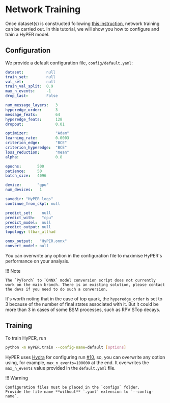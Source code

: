 Network Training
=======================

Once dataset(s) is constructed following [this instruction](dataset.md), network training can be carried out. In this tutorial, we will show you how to configure and train a HyPER model.

Configuration
-----------

We provide a default configuration file, `config/default.yaml`:
```yaml
dataset:          null
train_set:        null
val_set:          null
train_val_split:  0.9
max_n_events:     -1
drop_last:        False

num_message_layers:   3
hyperedge_order:      3
message_feats:        64
hyperedge_feats:      128
dropout:              0.01

optimizer:            "Adam"
learning_rate:        0.0003
criterion_edge:       "BCE"
criterion_hyperedge:  "BCE"
loss_reduction:       "mean"
alpha:                0.8

epochs:       500
patience:     50
batch_size:   4096

device:       "gpu"
num_devices:   1

savedir: "HyPER_logs"
continue_from_ckpt: null

predict_set:    null
predict_with:   "cpu"
predict_model:  null
predict_output: null
topology: ttbar_allhad

onnx_output:   "HyPER.onnx"
convert_model: null
```
You can overwrite any option in the configuration file to maximise HyPER's performance on your analysis.

!!! Note

    The `PyTorch` to `ONNX` model conversion script does not currently work on the main branch. There is an existing solution, please contact the devs if you need to do such a conversion.

It's worth noting that in the case of top quark, the `hyperedge_order` is set to 3 because of the number of final states associated with it. But it could be more than 3 in cases of some BSM processes, such as RPV STop decays.


Training
-----------

To train HyPER, run

```bash
python -m HyPER.train --config-name=default [options]
```

HyPER uses [Hydra](https://hydra.cc/) for configuring run [#10](https://github.com/tzuhanchang/HyPER/pull/10), so, you can overwrite any option using, for example, `max_n_events=100000` at the end. It overwrites the `max_n_events` value provided in the `default.yaml` file.

!!! Warning

    Configuration files must be placed in the `configs` folder.
    Provide the file name **without** `.yaml` extension to `--config-name`.